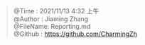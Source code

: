 > @Time    : 2021/11/13 4:32 上午\
@Author  : Jiaming Zhang\
@FileName: Reporting.md\
@Github  : https://github.com/CharmingZh

